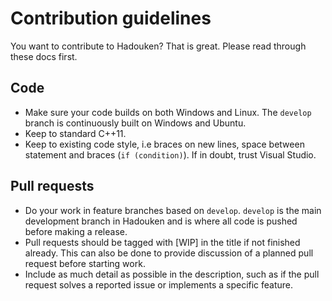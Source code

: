 # Contribution guidelines

You want to contribute to Hadouken? That is great. Please read through these docs first.

## Code

 * Make sure your code builds on both Windows and Linux. The `develop` branch is continuously built on Windows and Ubuntu.
 * Keep to standard C++11.
 * Keep to existing code style, i.e braces on new lines, space between statement and braces (`if (condition)`). If in doubt, trust Visual Studio.

## Pull requests

 * Do your work in feature branches based on `develop`. `develop` is the main development branch in Hadouken and is where all code is pushed before making a release.
 * Pull requests should be tagged with [WIP] in the title if not finished already. This can also be done to provide discussion of a planned pull request before starting work.
 * Include as much detail as possible in the description, such as if the pull request solves a reported issue or implements a specific feature.
